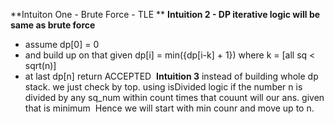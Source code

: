 **Intuiton One - Brute Force - TLE
**
**Intuition 2 - DP iterative logic will be same as brute force**
- assume dp[0] = 0
- and build up on that given dp[i] = min({dp[i-k] + 1}) where k = [all sq < sqrt(n)]
- at last dp[n] return
ACCEPTED
​
**Intuition 3**
instead of building whole dp stack.
we just check by top. using isDivided logic
if the number n is divided by any sq_num within count times that couunt will our ans.
given that is minimum
​
Hence we will start with min counr and move up to n.
​